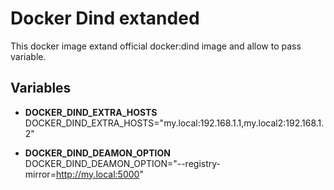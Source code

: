# Docker Dind extanded

This docker image extand official docker:dind image and allow to pass variable.

## Variables
 - **DOCKER_DIND_EXTRA_HOSTS**
DOCKER_DIND_EXTRA_HOSTS="my.local:192.168.1.1,my.local2:192.168.1.2"

- **DOCKER_DIND_DEAMON_OPTION**
DOCKER_DIND_DEAMON_OPTION="--registry-mirror=http://my.local:5000"